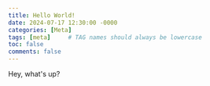 ```yaml
---
title: Hello World!
date: 2024-07-17 12:30:00 -0000
categories: [Meta]
tags: [meta]     # TAG names should always be lowercase
toc: false
comments: false
---
```

Hey, what's up?